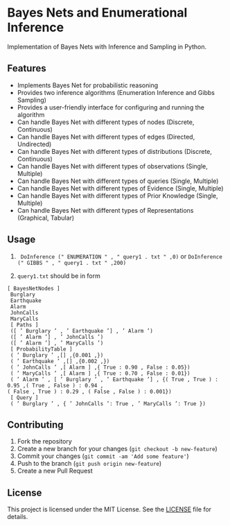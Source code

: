 # Bayes Nets and Enumerational Inference

Implementation of Bayes Nets with Inference and Sampling in Python.

## Features
- Implements Bayes Net for probabilistic reasoning
- Provides two inference algorithms (Enumeration Inference and Gibbs Sampling)
- Provides a user-friendly interface for configuring and running the algorithm
- Can handle Bayes Net with different types of nodes (Discrete, Continuous)
- Can handle Bayes Net with different types of edges (Directed, Undirected)
- Can handle Bayes Net with different types of distributions (Discrete, Continuous)
- Can handle Bayes Net with different types of observations (Single, Multiple)
- Can handle Bayes Net with different types of queries (Single, Multiple)
- Can handle Bayes Net with different types of Evidence (Single, Multiple)
- Can handle Bayes Net with different types of Prior Knowledge (Single, Multiple)
- Can handle Bayes Net with different types of Representations (Graphical, Tabular)




## Usage

1. ` DoInference (" ENUMERATION " , " query1 . txt " ,0)` or
    `DoInference (" GIBBS " , " query1 . txt " ,200)`
    
2. `query1.txt` should be in form 

```
[ BayesNetNodes ]
 Burglary
 Earthquake
 Alarm
 JohnCalls
 MaryCalls
 [ Paths ]
 ([ ’ Burglary ’ , ’ Earthquake ’] , ’ Alarm ’)
 ([ ’ Alarm ’] , ’ JohnCalls ’)
 ([ ’ Alarm ’] , ’ MaryCalls ’)
 [ ProbabilityTable ]
 ( ’ Burglary ’ ,[] ,{0.001 ,})
 ( ’ Earthquake ’ ,[] ,{0.002 ,})
 ( ’ JohnCalls ’ ,[ Alarm ] ,{ True : 0.90 , False : 0.05})
 ( ’ MaryCalls ’ ,[ Alarm ] ,{ True : 0.70 , False : 0.01})
 ( ’ Alarm ’ , [ ’ Burglary ’ , ’ Earthquake ’] , {( True , True ) : 0.95 ,( True , False ) : 0.94 ,
( False , True ) : 0.29 , ( False , False ) : 0.001})
 [ Query ]
 ( ’ Burglary ’ , { ’ JohnCalls ’: True , ’ MaryCalls ’: True })

```


## Contributing

1. Fork the repository
2. Create a new branch for your changes (`git checkout -b new-feature`)
3. Commit your changes (`git commit -am 'Add some feature'`)
4. Push to the branch (`git push origin new-feature`)
5. Create a new Pull Request

## License

This project is licensed under the MIT License. See the [LICENSE](LICENSE) file for details.

